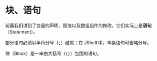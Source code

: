 # 块、语句

前面我们讲到了变量的声明、赋值以及数组组件的修改，它们实际上是**语句**（Statement）。

部分语句必须以半角分号（`;`）结尾；在 JShell 中，单条语句可省略分号。

块（Block）是一串由大括号（`{}`）包围的语句。
